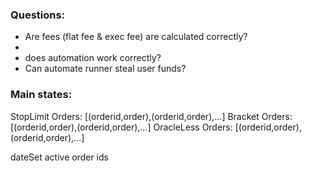 ### Questions:
- Are fees (flat fee & exec fee) are calculated correctly?
-  
- does automation work correctly? 
- Can automate runner steal user funds? 


### Main states:

StopLimit Orders: [(orderid,order),(orderid,order),...]
Bracket Orders: [(orderid,order),(orderid,order),...]
OracleLess Orders: [(orderid,order),(orderid,order),...]

dateSet active order ids